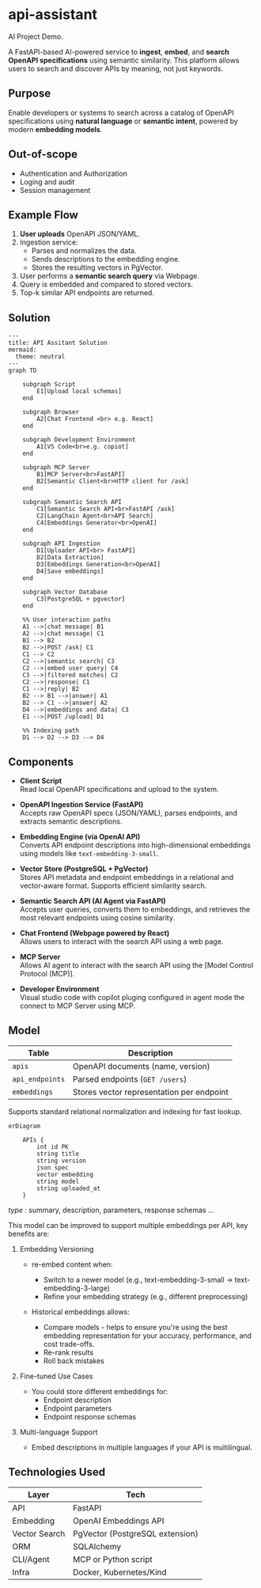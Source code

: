 # api-assistant
AI Project Demo.

A FastAPI-based AI-powered service to **ingest**, **embed**, and **search OpenAPI specifications** using semantic similarity. This platform allows users to search and discover APIs by meaning, not just keywords.

## Purpose

Enable developers or systems to search across a catalog of OpenAPI specifications using **natural language** or **semantic intent**, powered by modern **embedding models**.

## Out-of-scope

- Authentication and Authorization
- Loging and audit
- Session management


## Example Flow

1. **User uploads** OpenAPI JSON/YAML.
2. Ingestion service:
   - Parses and normalizes the data.
   - Sends descriptions to the embedding engine.
   - Stores the resulting vectors in PgVector.
3. User performs a **semantic search query** via Webpage.
4. Query is embedded and compared to stored vectors.
5. Top-k similar API endpoints are returned.


## Solution

```mermaid
---
title: API Assitant Solution
mermaid:
  theme: neutral
---
graph TD

    subgraph Script 
        E1[Upload local schemas] 
    end

    subgraph Browser
        A2[Chat Frontend <br> e.g. React]
    end

    subgraph Development Environment
        A1[VS Code<br>e.g. copiot]
    end

    subgraph MCP Server
        B1[MCP Server<br>FastAPI]
        B2[Semantic Client<br>HTTP client for /ask]
    end

    subgraph Semantic Search API
        C1[Semantic Search API<br>FastAPI /ask]
        C2[LangChain Agent<br>API Search]
        C4[Embeddings Generator<br>OpenAI]
    end

    subgraph API Ingestion
        D1[Uploader API<br> FastAPI]
        D2[Data Extraction]
        D3[Embeddings Generation<br>OpenAI]
        D4[Save embeddings]
    end

    subgraph Vector Database
        C3[PostgreSQL + pgvector]
    end

    %% User interaction paths
    A1 -->|chat message| B1
    A2 -->|chat message| C1
    B1 --> B2
    B2 -->|POST /ask| C1
    C1 --> C2
    C2 -->|semantic search| C3
    C2 -->|embed user query| C4
    C3 -->|filtered matches| C2
    C2 -->|response| C1
    C1 -->|reply| B2
    B2 --> B1 -->|answer| A1
    B2 --> C1 -->|answer| A2
    D4 -->|embeddings and data| C3
    E1 -->|POST /upload| D1

    %% Indexing path
    D1 --> D2 --> D3 --> D4

```

## Components

- **Client Script**  
  Read local OpenAPI specifications and upload to the system.
  
- **OpenAPI Ingestion Service (FastAPI)**  
  Accepts raw OpenAPI specs (JSON/YAML), parses endpoints, and extracts semantic descriptions.

- **Embedding Engine (via OpenAI API)**  
  Converts API endpoint descriptions into high-dimensional embeddings using models like `text-embedding-3-small`.

- **Vector Store (PostgreSQL + PgVector)**  
  Stores API metadata and endpoint embeddings in a relational and vector-aware format. Supports efficient similarity search.

- **Semantic Search API (AI Agent via FastAPI)**  
  Accepts user queries, converts them to embeddings, and retrieves the most relevant endpoints using cosine similarity.

- **Chat Frontend (Webpage powered by React)**  
  Allows users to interact with the search API using a web page.

- **MCP Server**  
  Allows AI agent to interact with the search API using the [Model Control Protocol (MCP)].

- **Developer Environment**  
  Visual studio code with copilot pluging configured in agent mode the connect to MCP Server using MCP.
  

## Model

| Table | Description |
|-------|-------------|
| `apis` | OpenAPI documents (name, version) |
| `api_endpoints` | Parsed endpoints (`GET /users`) |
| `embeddings` | Stores vector representation per endpoint |

Supports standard relational normalization and indexing for fast lookup.

```mermaid
erDiagram

    APIs {
        int id PK
        string title
        string version
        json spec
        vector embedding
        string model
        string uploaded_at
    }
```
*type* : summary, description, parameters, response schemas ...

This model can be improved to support multiple embeddings per API, key benefits are:

1. Embedding Versioning
    - re-embed content when:
      - Switch to a newer model (e.g., text-embedding-3-small → text-embedding-3-large)
      - Refine your embedding strategy (e.g., different preprocessing)

    - Historical embeddings allows:
       - Compare models - helps to ensure you're using the best embedding representation for your accuracy, performance, and cost trade-offs.
       - Re-rank results
       - Roll back mistakes

2. Fine-tuned Use Cases
    - You could store different embeddings for:
      - Endpoint description
      - Endpoint parameters
      - Endpoint response schemas

3. Multi-language Support
    - Embed descriptions in multiple languages if your API is multilingual.



## Technologies Used

| Layer | Tech |
|-------|------|
| API | FastAPI |
| Embedding | OpenAI Embeddings API |
| Vector Search | PgVector (PostgreSQL extension) |
| ORM | SQLAlchemy |
| CLI/Agent | MCP or Python script |
| Infra | Docker, Kubernetes/Kind |
